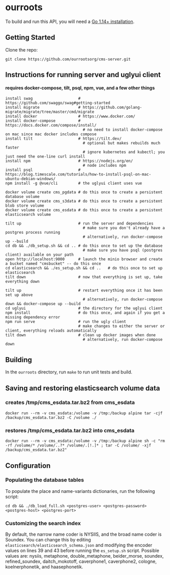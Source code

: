 # ourroots

To build and run this API, you will need a [Go 1.14+ installation](https://golang.org/dl/). 

## Getting Started

Clone the repo:
```
git clone https://github.com/ourrootsorg/cms-server.git
```

## Instructions for running server and uglyui client 
#### requires docker-compose, tilt, psql, npm, vue, and a few other things

```
install swag                    # https://github.com/swaggo/swag#getting-started
install migrate                 # https://github.com/golang-migrate/migrate/tree/master/cmd/migrate
install docker                  # https://www.docker.com/ 
install docker-compose          # https://docs.docker.com/compose/install/
                                  # no need to install docker-compose on mac since mac docker includes compose
install tilt                    # https://tilt.dev/
                                  # optional but makes rebuilds much faster
                                  # ignore kubernetes and kubectl; you just need the one-line curl install
install npm                     # https://nodejs.org/en/ 
                                  # node includes npm
install psql                    # https://blog.timescale.com/tutorials/how-to-install-psql-on-mac-ubuntu-debian-windows/
npm install -g @vue/cli         # the uglyui client uses vue

docker volume create cms_pgdata # do this once to create a persistent database volume
docker volume create cms_s3data # do this once to create a persistent blob store volume
docker volume create cms_esdata # do this once to create a persistent elasticsearch volume

tilt up                         # run the server and dependencies
                                  # make sure you don't already have a postgres process running
                                  # alternatively, run docker-compose up --build
cd db && ./db_setup.sh && cd .. # do this once to set up the database
                                  # make sure you have psql (postgres client) available on your path
open http://localhost:9000      # launch the minio browser and create a bucket named "cmsbucket" -- do this once
cd elasticsearch && ./es_setup.sh && cd ..   # do this once to set up elasticsearch
tilt down                       # now that everything is set up, take everything down

tilt up                         # restart everything once it has been set up above
                                  # alternatively, run docker-compose down && docker-compose up --build
cd uglyui                       # the directory for the uglyui client
npm install                     # do this once, and again if you get a missing dependency error
npm run serve                   # run the ugly client
                                # make changes to either the server or client, everything reloads automatically
tilt down                       # clean up docker images when done
                                  # alternatively, run docker-compose down
```

## Building 

In the `ourroots` directory, run `make` to run unit tests and build.

## Saving and restoring elasticsearch volume data
### creates /tmp/cms_esdata.tar.bz2 from cms_esdata
```
docker run --rm -v cms_esdata:/volume -v /tmp:/backup alpine tar -cjf /backup/cms_esdata.tar.bz2 -C /volume ./
```
### restores /tmp/cms_esdata.tar.bz2 into cms_esdata
```
docker run --rm -v cms_esdata:/volume -v /tmp:/backup alpine sh -c "rm -rf /volume/* /volume/..?* /volume/.[!.]* ; tar -C /volume/ -xjf /backup/cms_esdata.tar.bz2"
```

## Configuration

### Populating the database tables

To populate the place and name-variants dictionaries, run the following script:
```
cd db && ./db_load_full.sh <postgres-user> <postgres-password> <postgres-host> <postgres-port>
```

### Customizing the search index

By default, the narrow name coder is NYSIIS, and the broad name coder is Soundex. You can change this by editing 
`elasticsearch/elasticsearch_schema.json` and modifying the encoder values on lines 39 and 43 before running the 
`es_setup.sh` script. Possible values are: nysiis, metaphone, double_metaphone, beider_morse, soundex, refined_soundex, 
daitch_mokotoff, caverphone1, caverphone2, cologne, koelnerphonetik, and haasephonetik. 
